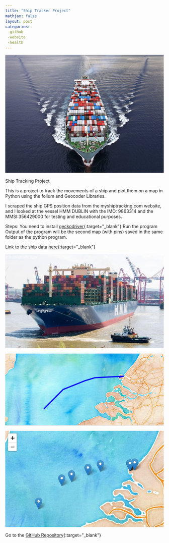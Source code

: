 ```yaml
---
title: "Ship Tracker Project"
mathjax: false
layout: post
categories: 
 -github
 -website
 -health
---
```


![Ship](https://github.com/edbe777/my-projects/blob/main/Ship_Tracker/ship.jpg?raw=true)

Ship Tracking Project


This is a project to track the movements of a ship and plot them on a map in Python using the folium and Geocoder Libraries.

I scraped the ship GPS position data from the myshiptracking.com website, 
and I looked at the vessel HMM DUBLIN with the IMO: 9863314 and the MMSI:356429000 for testing and educational purposes.

Steps: 
You need to install [geckodriver](https://github.com/mozilla/geckodriver/releases){:target="_blank"} 
Run the program
Output of the program will be the second map (with pins) saved in the same folder as the python program.

Link to the ship data [here](https://www.myshiptracking.com/vessels/hmm-dublin-mmsi-356429000-imo-9863314){:target="_blank"}


![HMM Dublin](https://github.com/edbe777/my-projects/blob/main/Ship_Tracker/HMM%20Dublin.JPG?raw=true)

![Map1](https://github.com/edbe777/my-projects/blob/main/Ship_Tracker/map1.JPG?raw=true)

![Map2](https://github.com/edbe777/my-projects/blob/main/Ship_Tracker/map2.JPG?raw=true)

Go to the [GitHub Repository](https://github.com/edbe777/my-projects/tree/main/Ship_Tracker){:target="_blank"}
